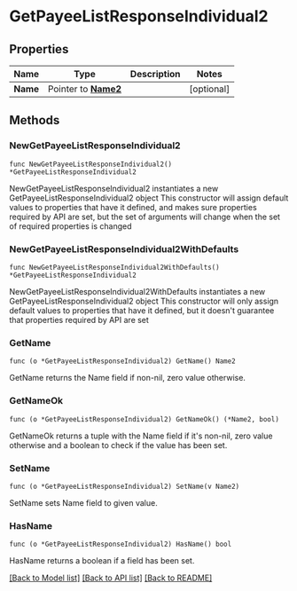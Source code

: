 # GetPayeeListResponseIndividual2

## Properties

Name | Type | Description | Notes
------------ | ------------- | ------------- | -------------
**Name** | Pointer to [**Name2**](Name2.md) |  | [optional] 

## Methods

### NewGetPayeeListResponseIndividual2

`func NewGetPayeeListResponseIndividual2() *GetPayeeListResponseIndividual2`

NewGetPayeeListResponseIndividual2 instantiates a new GetPayeeListResponseIndividual2 object
This constructor will assign default values to properties that have it defined,
and makes sure properties required by API are set, but the set of arguments
will change when the set of required properties is changed

### NewGetPayeeListResponseIndividual2WithDefaults

`func NewGetPayeeListResponseIndividual2WithDefaults() *GetPayeeListResponseIndividual2`

NewGetPayeeListResponseIndividual2WithDefaults instantiates a new GetPayeeListResponseIndividual2 object
This constructor will only assign default values to properties that have it defined,
but it doesn't guarantee that properties required by API are set

### GetName

`func (o *GetPayeeListResponseIndividual2) GetName() Name2`

GetName returns the Name field if non-nil, zero value otherwise.

### GetNameOk

`func (o *GetPayeeListResponseIndividual2) GetNameOk() (*Name2, bool)`

GetNameOk returns a tuple with the Name field if it's non-nil, zero value otherwise
and a boolean to check if the value has been set.

### SetName

`func (o *GetPayeeListResponseIndividual2) SetName(v Name2)`

SetName sets Name field to given value.

### HasName

`func (o *GetPayeeListResponseIndividual2) HasName() bool`

HasName returns a boolean if a field has been set.


[[Back to Model list]](../README.md#documentation-for-models) [[Back to API list]](../README.md#documentation-for-api-endpoints) [[Back to README]](../README.md)


